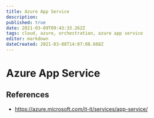 ```yaml
---
title: Azure App Service
description: 
published: true
date: 2021-03-09T09:43:33.262Z
tags: cloud, azure, orchestration, azure app service
editor: markdown
dateCreated: 2021-03-08T14:07:08.668Z
---
```


# Azure App Service
## References
- https://azure.microsoft.com/it-it/services/app-service/	
